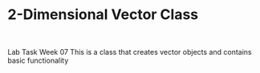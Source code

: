 <h1>2-Dimensional Vector Class</h1>
<br>
<p>
Lab Task Week 07
This is a class that creates vector objects and contains basic functionality
</p>